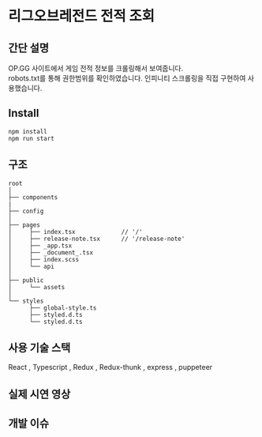 # 리그오브레전드 전적 조회 
## 간단 설명
OP.GG 사이트에서 게임 전적 정보를 크롤링해서 보여줍니다.<br/>
robots.txt를 통해 권한범위를 확인하였습니다.
인피니티 스크롤링을 직접 구현하여 사용했습니다.
## Install
```
npm install
npm run start
```
## 구조
```
root                        			 
│
├── components              
|
├── config                
│				
├── pages                 
│     ├── index.tsx             // '/'
│     ├── release-note.tsx      // '/release-note'
│     ├── _app.tsx        
│     ├── _document_.tsx        
│     ├── index.scss      
│     └── api             
│
├── public  
│     └── assets          
│
└── styles                          
      ├── global-style.ts
      ├── styled.d.ts    
      └── styled.d.ts    

```
## 사용 기술 스택
React , Typescript , Redux , Redux-thunk , express , puppeteer

## 실제 시연 영상

## 개발 이슈
